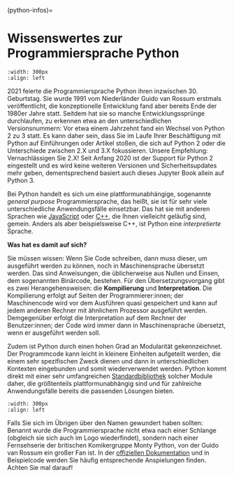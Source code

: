 (python-infos)=

# Wissenswertes zur Programmiersprache Python

```{figure} ../img/dh-robot.png
:width: 300px
:align: left
```

2021 feierte die Programmiersprache Python ihren inzwischen 30. Geburtstag. Sie wurde 1991 vom Niederländer Guido van Rossum erstmals veröffentlicht, die konzeptionelle Entwicklung fand aber bereits Ende der 1980er Jahre statt. Seitdem hat sie so manche Entwicklungssprünge durchlaufen, zu erkennen etwa an den unterschiedlichen Versionsnummern: Vor etwa einem Jahrzehnt fand ein Wechsel von Python 2 zu 3 statt. Es kann daher sein, dass Sie im Laufe Ihrer Beschäftigung mit Python auf Einführungen oder Artikel stoßen, die sich auf Python 2 oder die Unterschiede zwischen 2.X und 3.X fokussieren. Unsere Empfehlung: Vernachlässigen Sie 2.X! Seit Anfang 2020 ist der Support für Python 2 eingestellt und es wird keine weiteren Versionen und Sicherheitsupdates mehr geben, dementsprechend basiert auch dieses Jupyter Book allein auf Python 3.

Bei Python handelt es sich um eine plattformunabhängige, sogenannte *general purpose* Programmiersprache, das heißt, sie ist für sehr viele unterschiedliche Anwendungsfälle einsetzbar. Das hat sie mit anderen Sprachen wie [JavaScript](https://de.wikipedia.org/wiki/JavaScript) oder [C++](https://de.wikipedia.org/wiki/C%2B%2B), die Ihnen vielleicht geläufig sind, gemein. Anders als aber beispielsweise C++, ist Python eine *interpretierte* Sprache. 

**Was hat es damit auf sich?**

Sie müssen wissen: Wenn Sie Code schreiben, dann muss dieser, um ausgeführt werden zu können, noch in Maschinensprache übersetzt werden. Das sind Anweisungen, die üblicherweise aus Nullen und Einsen, dem sogenannten Binärcode, bestehen. Für den Übersetzungsvorgang gibt es zwei Herangehensweisen: die **Kompilierung** und **Interpretation**. Die Kompilierung erfolgt auf Seiten der Programmierer:innen; der Maschinencode wird vor dem Ausführen quasi gespeichert und kann auf jedem anderen Rechner mit ähnlichem Prozessor ausgeführt werden. Demgegenüber erfolgt die Interpretation auf dem Rechner der Benutzer:innen; der Code wird immer dann in Maschinensprache übersetzt, wenn er ausgeführt werden soll.

Zudem ist Python durch einen hohen Grad an Modularität gekennzeichnet. Der Programmcode kann leicht in kleinere Einheiten aufgeteilt werden, die einem sehr spezifischen Zweck dienen und dann in unterschiedlichen Kontexten eingebunden und somit wiederverwendet werden. Python kommt direkt mit einer sehr umfangreichen [Standardbibliothek](https://docs.python.org/3/library/) solcher Module daher, die größtenteils plattformunabhängig sind und für zahlreiche Anwendungsfälle bereits die passenden Lösungen bieten.

```{figure} ../img/python-logo.png
:width: 300px
:align: left
```

Falls Sie sich im Übrigen über den Namen gewundert haben sollten: Benannt wurde die Programmiersprache nicht etwa nach einer Schlange (obgleich sie sich auch im Logo wiederfindet), sondern nach einer Fernsehserie der britischen Komikergruppe Monty Python, von der Guido van Rossum ein großer Fan ist. In der [offiziellen Dokumentation](https://docs.python.org/3/) und in Beispielcode werden Sie häufig entsprechende Anspielungen finden. Achten Sie mal darauf!
